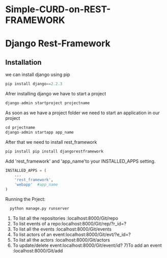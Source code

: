# Simple-CURD-on-REST-FRAMEWORK
# Django Rest-Framework
## Installation
we can install django using pip



```python
pip install django==2.2.3
```
Afrer installing django we have to start a project 
```python
django-admin startproject projectname
```
As soon as we have a project folder we need to start an application in our project 
```python
cd prjectname 
django-admin startapp app_name
```
After that we need to install rest_framework
```python
pip install pip install djangorestframework

```
Add 'rest_framework' and 'app_name'to your INSTALLED_APPS setting.
```python 
INSTALLED_APPS = (
    ...
    'rest_framework',
    'webapp'  #app_name
)
 ```
Running the Prject:
```python 
  python manage.py runserver
 ```
1) To list all the repositories :localhost:8000/Git/repo
2) To list events of a repo:localhost:8000/Git/rep/?r_id=?
3) To list all the events :localhost:8000/Git/events
4) To list actors of an event:localhost:8000/Git/evt/?e_id=?
5) To list all the actors :localhost:8000/Git/actors
6) To update/delete event:localhost:8000/Git/event/id?
7)To add an event :localhost:8000/Git/add
